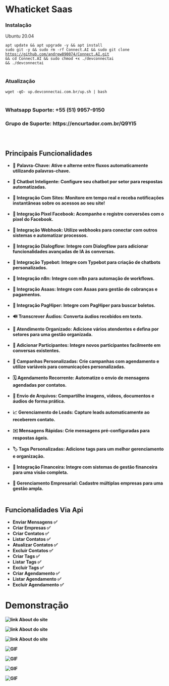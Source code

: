 
<h1>Whaticket Saas</h1>

<h3>Instalação</h3>

<p>Ubuntu 20.04</p>


<code>apt update && apt upgrade -y && apt install sudo git -y && sudo rm -rf Connect.AI && sudo git clone https://github.com/andrew890074/Connect.AI.git && cd Connect.AI && sudo chmod +x ./devconnectai && ./devconnectai</code><br />
&nbsp;</p>

<h3>Atualização</h3>

<code>wget -qO- up.devconnectai.com.br/up.sh | bash</code><br />
&nbsp;</p>


<h3>Whatsapp Suporte: +55 (51) 9957-9150<h3>

<h3>Grupo de Suporte: https://encurtador.com.br/Q9Yl5<h3>
<br/>

## Principais Funcionalidades

- 🤖 <strong>Palavra-Chave:<strong> Ative e alterne entre fluxos automaticamente utilizando palavras-chave.<br><br>
- 🤖 <strong>Chatbot Inteligente:<strong> Configure seu chatbot por setor para respostas automatizadas.<br><br>
- 🔗 <strong>Integração Com Sites:<strong> Monitore em tempo real e receba notificações instantâneas sobre os acessos ao seu site! <br><br>
- 🔗 <strong>Integração Pixel Facebook:<strong> Acompanhe e registre conversões com o pixel do Facebook. <br><br>
- 🔗 <strong>Integração Webhook:<strong> Utilize webhooks para conectar com outros sistemas e automatizar processos. <br><br>
- 🔗 <strong>Integração Dialogflow:<strong> Integre com Dialogflow para adicionar funcionalidades avançadas de IA às conversas. <br><br>
- 🔗 <strong>Integração Typebot:<strong> Integre com Typebot para criação de chatbots personalizados.<br><br>
- 🔗 <strong>Integração n8n:<strong> Integre com n8n para automação de workflows.<br><br>
- 🔗 <strong>Integração Asaas:<strong> Integre com Asaas para gestão de cobranças e pagamentos.<br><br>
- 🔗 <strong>Integração PagHiper:<strong> Integre com PagHiper para buscar boletos.<br><br>
- 🔊 <strong>Transcrever Áudios:<strong> Converta áudios recebidos em texto.<br><br>
- 🌟 <strong>Atendimento Organizado:<strong> Adicione vários atendentes e defina por setores para uma gestão organizada.<br><br>
- 📲 <strong>Adicionar Participantes:<strong> Integre novos participantes facilmente em conversas existentes.<br><br>
- 📢 <strong>Campanhas Personalizadas:<strong> Crie campanhas com agendamento e utilize variáveis para comunicações personalizadas.<br><br>
- 🗓️ <strong>Agendamento Recorrente:<strong> Automatize o envio de mensagens agendadas por contatos.<br><br>
- 📁 <strong>Envio de Arquivos:<strong> Compartilhe imagens, vídeos, documentos e áudios de forma prática.<br><br>
- 📈 <strong>Gerenciamento de Leads:<strong> Capture leads automaticamente ao receberem contato.<br><br>
- ✉️ <strong>Mensagens Rápidas:<strong> Crie mensagens pré-configuradas para respostas ágeis.<br><br>
- 🏷️ <strong>Tags Personalizadas:<strong> Adicione tags para um melhor gerenciamento e organização.<br><br>
- 💼 <strong>Integração Financeira: Integre com<strong> sistemas de gestão financeira para uma visão completa.<br><br>
- 🏢 <strong>Gerenciamento Empresarial:<strong> Cadastre múltiplas empresas para uma gestão ampla.<br><br>

## Funcionalidades Via Api

- Enviar Mensagens ✅
- Criar Empresas ✅
- Criar Contatos ✅
- Listar Contatos ✅
- Atualizar Contatos ✅
- Excluir Contatos ✅
- Criar Tags ✅
- Listar Tags ✅
- Excluir Tags ✅
- Criar Agendamento ✅
- Listar Agendamento ✅
- Excluir Agendamento ✅


<h1>Demonstração</h1>

![link About do site](https://github.com/andrew890074/WhaticketWorkflow/blob/main/demonstração/facebook.jpeg)

![link About do site](https://github.com/andrew890074/WhaticketWorkflow/blob/main/demonstração/flow2.jpeg)


![link About do site](https://github.com/andrew890074/WhaticketWorkflow/blob/main/demonstração/flow.jpeg)

![GIF](demonstração/transcrição.gif)

![GIF](demonstração/video1.gif)

![GIF](demonstração/api.gif)

![GIF](demonstração/video2.gif)